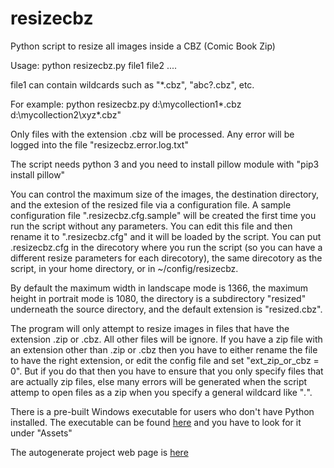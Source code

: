 # resizecbz
Python script to resize all images inside a CBZ (Comic Book Zip)

Usage: python resizecbz.py file1 file2 ....

file1 can contain wildcards such as "*.cbz", "abc?.cbz", etc.  

For example:
   python resizecbz.py d:\mycollection1\*.cbz d:\mycollection2\xyz*.cbz"
   
Only files with the extension .cbz will be processed.  Any error will be logged into the file "resizecbz.error.log.txt" 

The script needs python 3 and you need to install pillow module with "pip3 install pillow"

You can control the maximum size of the images, the destination directory, and the extesion of the resized file via a configuration file.  A sample configuration file ".resizecbz.cfg.sample" will be created the first time you run the script without any parameters. You can edit this file and then rename it to ".resizecbz.cfg" and it will be loaded by the script.  You can put .resizecbz.cfg in the direcotory where you run the script (so you can have a different resize parameters for each direcotory), the same direcotory as the script, in your home directory, or in ~/config/resizecbz.

By default the maximum width in landscape mode is 1366, the maximum height in portrait mode is 1080, the directory is a subdirectory "resized" underneath the source directory, and the default extension is "resized.cbz".

The program will only attempt to resize images in files that have the extension .zip or .cbz. All other files will be ignore. If you have a zip file with an extension other than .zip or .cbz then you have to either rename the file to have the right extension, or edit the config file and set "ext_zip_or_cbz = 0".  But if you do that then you have to ensure that you only specify files that are actually zip files, else many errors will be generated when the script attemp to open files as a zip when you specify a general wildcard like "*.*".


There is a pre-built Windows executable for users who don't have Python installed.  The executable can be found [here](https://github.com/tsaost/resizecbz/releases) and you have to look for it under "Assets"

The autogenerate project web page is [here](https://tsaost.github.io/resizecbz/)
